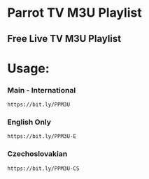# Parrot TV M3U Playlist

## Free Live TV M3U Playlist


# Usage:

### Main - International

```
https://bit.ly/PPM3U
```

### English Only

```
https://bit.ly/PPM3U-E
```

### Czechoslovakian

```
https://bit.ly/PPM3U-CS
```

